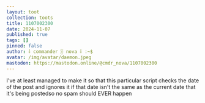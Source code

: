 ```yaml
---
layout: toot
collection: toots
title: 1107002300
date: 2024-11-07
published: true
tags: []
pinned: false
author: ⸸ commander ░ nova ⸸ :~$
avatar: /img/avatar/daemon.jpeg
mastodon: https://mastodon.online/@cmdr_nova/1107002300
---
```


I've at least managed to make it so that this particular script checks the date of the post and ignores it if that date isn't the same as the current date that it's being postedso no spam should EVER happen
